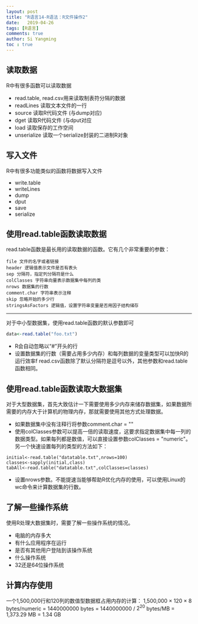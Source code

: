 ```yaml
---
layout: post
title: "R语言14-R语法：R文件操作2"
date:   2019-04-26
tags: [R语言]
comments: true
author: Si Yangming
toc : true
---
```


## 读取数据
R中有很多函数可以读取数据
* read.table, read.csv用来读取制表符分隔的数据
* readLines 读取文本文件的一行
* source 读取R代码文件 (与dump对应)
* dget 读取R代码文件 (与dput对应
* load 读取保存的工作空间
* unserialize 读取一个serialize封装的二进制R对象
## 写入文件
R中有很多功能类似的函数将数据写入文件
* write.table
* writeLines
* dump
* dput
* save
* serialize
## 使用read.table函数读取数据
read.table函数是最长用的读取数据的函数。它有几个非常重要的参数：
```
file 文件的名字或者链接
header 逻辑值表示文件是否有表头
sep 分隔符，指定列分隔符是什么
colClasses 字符串向量表示数据集中每列的类
nrows 数据集的行数
comment.char 字符串表示注释
skip 忽略开始的多少行
stringsAsFactors 逻辑值，设置字符串变量是否用因子结构储存
```
***
对于中小型数据集，使用read.table函数的默认参数即可
```R
data<-read.table("foo.txt")
```
* R会自动忽略以“#”开头的行
* 设置数据集的行数（需要占用多少内存）和每列数据的变量类型可以加快R的运行效率f
read.csv函数除了默认分隔符是逗号以外，其他参数和read.table函数相同。
## 使用read.table函数读取大数据集
对于大型数据集，首先大致估计一下需要使用多少内存来储存数据集，如果数据所需要的内存大于计算机的物理内存，那就需要使用其他方式处理数据。
* 如果数据集中没有注释行将参数comment.char = "" 
* 使用colClasses参数可以提高一倍的读取速度，这要求指定数据集中每一列的数据类型。如果每列都是数值，可以直接设置参数colClasses = "numeric"。另一个快速设置每列的类型的方法如下：
```
initial<-read.table("datatable.txt",nrows=100)
classes<-sapply(initial,class)
tabAll<-read.table("datatable.txt",colClasses=classes)
```
* 设置nrows参数。不能提速当能够帮助R优化内存的使用，可以使用Linux的wc命令来计算数据集的行数。
## 了解一些操作系统
使用R处理大数据集时，需要了解一些操作系统的情况。
* 电脑的内存多大
* 有什么应用程序在运行
* 是否有其他用户登陆到该操作系统
* 什么操作系统
* 32还是64位操作系统
## 计算内存使用
一个1,500,000行和120列的数值型数据框占用内存的计算：
1,500,000 × 120 × 8 bytes/numeric
= 1440000000 bytes
= 1440000000 / $2^{20}$ bytes/MB
= 1,373.29 MB
= 1.34 GB
